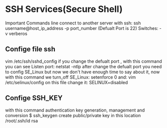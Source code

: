 # SSH Services(Secure Shell)
Important Commands line
connect to another server with ssh:
ssh username@host_ip_address -p port_number   (Defualt Port is 22)
    Switches:
        -v      verberos
## Confige file ssh
vim /etc/ssh/sshd_config
if you change the defualt port , with this command you can see Listen port:
netstat -ntlp
after change the defualt port you need to config SE_Linux but now we don't have enough time to say about it, now with this command we turn_off SE_Linux:
setenforce 0
and:
vim /etc/selinux/config
on this file change it:
SELINUX=disabled

## Confige SSH_KEY
with this command authentication key generation, management and conversion
$ ssh_keygen
create public/private key in this location
/root/.ssh/id rsa
